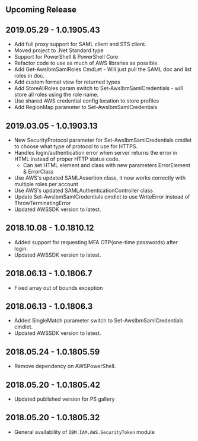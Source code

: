 <!--
    Please leave this section at the top of the change log.

    Changes for the upcoming release should go under the section titled "Upcoming Release", and should adhere to the following format:

    ## Upcoming Release
    * Overview of change #1
        - Additional information about change #1
    * Overview of change #2
        - Additional information about change #4
        - Additional information about change #2
    * Overview of change #3
    * Overview of change #4
        - Additional information about change #4

    ## YYYY.MM.DD - Version X.Y.Z (Previous Release)
    * Overview of change #1
        - Additional information about change #1
-->
## Upcoming Release

## 2019.05.29 - 1.0.1905.43
* Add full proxy support for SAML client and STS client.
* Moved project to .Net Standard type
* Support for PowerShell & PowerShell Core
* Refactor code to use as much of AWS libraries as possible.
* Add Get-AwsIbmSamlRoles CmdLet - Will just pull the SAML doc and list roles in doc.
* Add custom format view for returned types
* Add StoreAllRoles param switch to Set-AwsIbmSamlCredentials - will store all roles using the role name.
* Use shared AWS credential config location to store profiles
* Add RegionMap parameter to Set-AwsIbmSamlCredentials

## 2019.03.05 - 1.0.1903.13
* New SecurityProtocol parameter for Set-AwsIbmSamlCredentials cmdlet to choose what type of protocol to use for HTTPS.
* Handles login/authentication error when server returns the error in HTML instead of proper HTTP status code.
  * Can set HTML element and class with new parameters ErrorElement & ErrorClass
* Use AWS's updated SAMLAssertion class, it now works correctly with multiple roles per account
* Use AWS's updated SAMLAuthenticationController class
* Update Set-AwsIbmSamlCredentials cmdlet to use WriteError instead of ThrowTerminatingError
* Updated AWSSDK version to latest.

## 2018.10.08 - 1.0.1810.12
* Added support for requesting MFA OTP(one-time passwords) after login.
* Updated AWSSDK version to latest.

## 2018.06.13 - 1.0.1806.7
* Fixed array out of bounds exception

## 2018.06.13 - 1.0.1806.3
* Added SingleMatch parameter switch to Set-AwsIbmSamlCredentials cmdlet.
* Updated AWSSDK version to latest.

## 2018.05.24 - 1.0.1805.59
* Remove dependency on AWSPowerShell.

## 2018.05.20 - 1.0.1805.42
* Updated published version for PS gallery

## 2018.05.20 - 1.0.1805.32
* General availability of `IBM.IAM.AWS.SecurityToken` module
